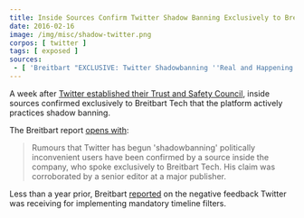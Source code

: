 ```yaml
---
title: Inside Sources Confirm Twitter Shadow Banning Exclusively to Breitbart
date: 2016-02-16
image: /img/misc/shadow-twitter.png
corpos: [ twitter ]
tags: [ exposed ]
sources:
 - [ 'Breitbart "EXCLUSIVE: Twitter Shadowbanning ''Real and Happening Every Day'' Says Inside Source" by Milo Yiannopoulos (16 Feb 2016)', 'https://archive.vn/Ae9VU' ]
---
```


A week after [Twitter established their Trust and Safety
Council](/events/twitter-trust-and-safety/), inside sources confirmed
exclusively to Breitbart Tech that the platform actively practices shadow
banning.

The Breitbart report [opens with](https://archive.vn/Ae9VU#selection-245.0-249.67):
> Rumours that Twitter has begun 'shadowbanning' politically inconvenient users
> have been confirmed by a source inside the company, who spoke exclusively to
> Breitbart Tech. His claim was corroborated by a senior editor at a major
> publisher.

Less than a year prior, Breitbart [reported](https://archive.vn/kqyCP) on the
negative feedback Twitter was receiving for implementing mandatory timeline
filters.
